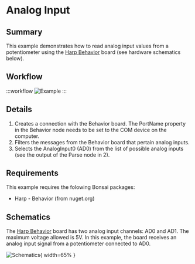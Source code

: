 # Analog Input

## Summary
This example demonstrates how to read analog input values from a potentiometer using the [Harp Behavior](https://harp-tech.org/api/Harp.Behavior.html) board (see hardware schematics below).


## Workflow

:::workflow
![Example](~/workflows/HarpExamples/BehaviorBoard/AnalogInput/AnalogInput.bonsai)
:::


## Details
1. Creates a connection with the Behavior board. The PortName property in the Behavior node needs to be set to the COM device on the computer. 
2. Filters the messages from the Behavior board that pertain analog inputs.
3. Selects the AnalogInput0 (AD0) from the list of possible analog inputs (see the output of the Parse node in 2).


## Requirements
This example requires the folowing Bonsai packages:
- Harp - Behavior (from nuget.org)


## Schematics
The [Harp Behavior](https://harp-tech.org/api/Harp.Behavior.html) board has two analog input channels: AD0 and AD1. The maximum voltage allowed is 5V. In this example, the board receives an analog input signal from a potentiometer connected to AD0.

![Schematics](./AnalogInput.png){ width=65% }


